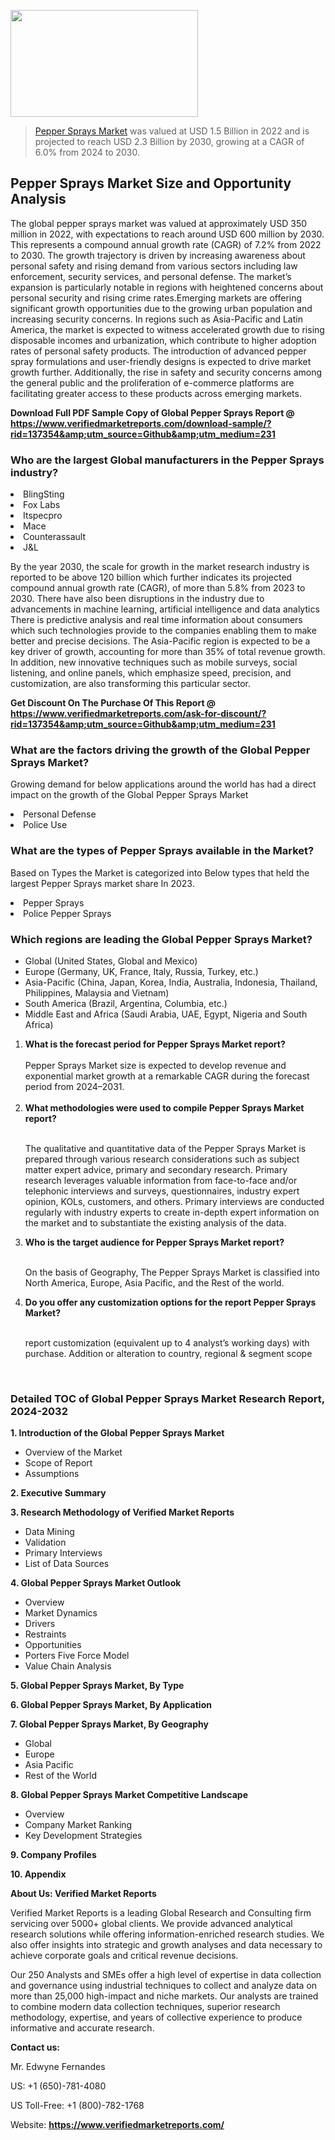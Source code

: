 <img src="https://ffe5etoiles.com/wp-content/uploads/2024/12/MST1-300x171.png" alt="" width="300" height="171" class="alignnone size-medium wp-image-20088" /><blockquote><p><p><a href="https://www.verifiedmarketreports.com/download-sample/?rid=137354&utm_source=Github&utm_medium=231" target="_blank">Pepper Sprays Market</a> was valued at USD 1.5 Billion in 2022 and is projected to reach USD 2.3 Billion by 2030, growing at a CAGR of 6.0% from 2024 to 2030.</p></blockquote><p><h2>Pepper Sprays Market Size and Opportunity Analysis</h2>The global pepper sprays market was valued at approximately USD 350 million in 2022, with expectations to reach around USD 600 million by 2030. This represents a compound annual growth rate (CAGR) of 7.2% from 2022 to 2030. The growth trajectory is driven by increasing awareness about personal safety and rising demand from various sectors including law enforcement, security services, and personal defense. The market’s expansion is particularly notable in regions with heightened concerns about personal security and rising crime rates.Emerging markets are offering significant growth opportunities due to the growing urban population and increasing security concerns. In regions such as Asia-Pacific and Latin America, the market is expected to witness accelerated growth due to rising disposable incomes and urbanization, which contribute to higher adoption rates of personal safety products. The introduction of advanced pepper spray formulations and user-friendly designs is expected to drive market growth further. Additionally, the rise in safety and security concerns among the general public and the proliferation of e-commerce platforms are facilitating greater access to these products across emerging markets.</p><p class=""><strong>Download Full PDF Sample Copy of Global Pepper Sprays Report @ <a href="https://www.verifiedmarketreports.com/download-sample/?rid=137354&amp;utm_source=Github&amp;utm_medium=231" target="_blank">https://www.verifiedmarketreports.com/download-sample/?rid=137354&amp;utm_source=Github&amp;utm_medium=231</a></strong></p><h3 id="" class="">Who are the largest Global manufacturers in the Pepper Sprays industry?</h3><p><li>BlingSting</li><li> Fox Labs</li><li> Itspecpro</li><li> Mace</li><li> Counterassault</li><li> J&L</li></p><div class=""><div class="" dir="" data-message-author-role="" data-message-id="" data-message-model-slug=""><div class=""><div class=""><div class=""><div class="" dir="" data-message-author-role="" data-message-id="" data-message-model-slug=""><div class=""><div class=""><p>By the year 2030, the scale for growth in the market research industry is reported to be above 120 billion which further indicates its projected compound annual growth rate (CAGR), of more than 5.8% from 2023 to 2030. There have also been disruptions in the industry due to advancements in machine learning, artificial intelligence and data analytics There is predictive analysis and real time information about consumers which such technologies provide to the companies enabling them to make better and precise decisions. The Asia-Pacific region is expected to be a key driver of growth, accounting for more than 35% of total revenue growth. In addition, new innovative techniques such as mobile surveys, social listening, and online panels, which emphasize speed, precision, and customization, are also transforming this particular sector.</p><p><strong>Get Discount On The Purchase Of This Report @&nbsp; <a href="https://www.verifiedmarketreports.com/ask-for-discount/?rid=137354&amp;utm_source=Github&amp;utm_medium=231" target="_blank">https://www.verifiedmarketreports.com/ask-for-discount/?rid=137354&amp;utm_source=Github&amp;utm_medium=231</a></strong></p></div></div></div></div></div></div></div></div><h3 id="" class="">What are the factors driving the growth of the Global Pepper Sprays Market?</h3><p id="" class="">Growing demand for below applications around the world has had a direct impact on the growth of the Global Pepper Sprays Market</p><p id="" class=""><li>Personal Defense</li><li> Police Use</li></p><h3 id="" class="">What are the types of Pepper Sprays available in the Market?</h3><p id="" class="">Based on Types the Market is categorized into Below types that held the largest Pepper Sprays market share In 2023.</p><p id="" class=""><li>Pepper Sprays</li><li> Police Pepper Sprays</li></p><h3 id="" class="">Which regions are leading the Global Pepper Sprays Market?</h3><ul><li>Global (United States, Global and Mexico)</li><li>Europe (Germany, UK, France, Italy, Russia, Turkey, etc.)</li><li>Asia-Pacific (China, Japan, Korea, India, Australia, Indonesia, Thailand, Philippines, Malaysia and Vietnam)</li><li>South America (Brazil, Argentina, Columbia, etc.)</li><li>Middle East and Africa (Saudi Arabia, UAE, Egypt, Nigeria and South Africa)</li></ul><p><ol><li><strong>What is the forecast period for Pepper Sprays Market report?<br /></strong><br /><span data-sheets-root="1" data-sheets-value="{&quot;1&quot;:2,&quot;2&quot;:&quot;XXXX size is expected to develop revenue and exponential market growth at a remarkable CAGR during the forecast period from 2024&ndash;2030.&quot;}" data-sheets-userformat="{&quot;2&quot;:12674,&quot;4&quot;:{&quot;1&quot;:2,&quot;2&quot;:16776960},&quot;10&quot;:2,&quot;11&quot;:0,&quot;15&quot;:&quot;Arial&quot;,&quot;16&quot;:12}">Pepper Sprays Market size is expected to develop revenue and exponential market growth at a remarkable CAGR during the forecast period from 2024&ndash;2031.</span><br /><br /></li><li><strong>What methodologies were used to compile Pepper Sprays Market report?<br /><br /></strong><p>The qualitative and quantitative data of the&nbsp;Pepper Sprays Market is prepared through various research considerations such as subject matter expert advice, primary and secondary research. Primary research leverages valuable information from face-to-face and/or telephonic interviews and surveys, questionnaires, industry expert opinion, KOLs, customers, and others. Primary interviews are conducted regularly with industry experts to create in-depth expert information on the market and to substantiate the existing analysis of the data.&nbsp;</p></li><li><strong>Who is the target audience for Pepper Sprays Market report?<br /><br /></strong><p>On the basis of Geography, The&nbsp;Pepper Sprays Market is classified into North America, Europe, Asia Pacific, and the Rest of the world.</p></li><li><strong>Do you offer any customization options for the report Pepper Sprays Market?<br /><br /></strong><p>report customization (equivalent up to 4 analyst&rsquo;s working days) with purchase. Addition or alteration to country, regional &amp; segment scope</p><p>&nbsp;</p></li></ol></p><h3 id="" class="">Detailed TOC of Global Pepper Sprays Market Research Report, 2024-2032</h3><p id="" class=""><strong>1. Introduction of the Global Pepper Sprays Market</strong></p><ul><li>Overview of the Market</li><li>Scope of Report</li><li>Assumptions</li></ul><p id="" class=""><strong>2. Executive Summary</strong></p><p id="" class=""><strong>3. Research Methodology of&nbsp;Verified Market Reports</strong></p><ul><li>Data Mining</li><li>Validation</li><li>Primary Interviews</li><li>List of Data Sources</li></ul><p id="" class=""><strong>4. Global Pepper Sprays Market Outlook</strong></p><ul><li>Overview</li><li>Market Dynamics</li><li>Drivers</li><li>Restraints</li><li>Opportunities</li><li>Porters Five Force Model</li><li>Value Chain Analysis</li></ul><p id="" class=""><strong>5. Global Pepper Sprays Market, By&nbsp;Type</strong></p><p id="" class=""><strong>6. Global Pepper Sprays Market, By Application</strong></p><p id="" class=""><strong>7. Global Pepper Sprays Market, By Geography</strong></p><ul><li>Global</li><li>Europe</li><li>Asia Pacific</li><li>Rest of the World</li></ul><p id="" class=""><strong>8. Global Pepper Sprays Market Competitive Landscape</strong></p><ul><li>Overview</li><li>Company Market Ranking</li><li>Key Development Strategies</li></ul><p id="" class=""><strong>9. Company Profiles</strong></p><p id="" class=""><strong>10. Appendix</strong></p><p id="" class=""><strong>About Us: Verified Market Reports</strong></p><p id="" class="">Verified Market Reports is a leading Global Research and Consulting firm servicing over 5000+ global clients. We provide advanced analytical research solutions while offering information-enriched research studies. We also offer insights into strategic and growth analyses and data necessary to achieve corporate goals and critical revenue decisions.</p><p id="" class="">Our 250 Analysts and SMEs offer a high level of expertise in data collection and governance using industrial techniques to collect and analyze data on more than 25,000 high-impact and niche markets. Our analysts are trained to combine modern data collection techniques, superior research methodology, expertise, and years of collective experience to produce informative and accurate research.</p><p id="" class=""><strong>Contact us:</strong></p><p id="" class="">Mr. Edwyne Fernandes</p><p id="" class="">US: +1 (650)-781-4080</p><p id="" class="">US Toll-Free: +1 (800)-782-1768</p><p id="" class="">Website: <a target="" data-test-app-aware-link=""><strong>https://www.verifiedmarketreports.com/</strong></a></p>
